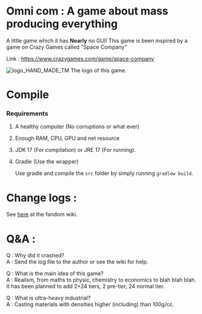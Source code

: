 Omni com :
A game about mass producing everything
===
A little game which it has __Nearly__ no GUI! This game is been inspired by a game on Crazy Games called "Space Company"<p>
Link : https://www.crazygames.com/game/space-company<p>
![logo_HAND_MADE_TM](https://static.wikia.nocookie.net/omni-com-official/images/2/29/Blank_128x128.png) The logo of this game.

Compile
===
### Requirements
1. A healthy computer (No corruptions or what ever)
2. Enough RAM, CPU, GPU and net resource
3. JDK 17 (For compilation) or JRE 17 (For running).
4. Gradle (Use the wrapper)

    Use gradle and compile the <code>src</code> folder by simply running <code>gradlew build</code>.

Change logs :
===

See [here](https://omni-com-official.fandom.com/wiki/Change_log) at the fandom wiki.

Q&A :
===
Q : Why did it crashed?<br>
A : Send the log file to the author or see the wiki for help.

Q : What is the main idea of this game?<br>
A : Realism, from maths to physic, chemistry to economics to blah blah blah. It has been planned to add 2+24 tiers, 2 pre-tier, 24 normal tier.

Q : What is ultra-heavy industrial?<br>
A : Casting materials with densities higher (including) than 100g/cc.